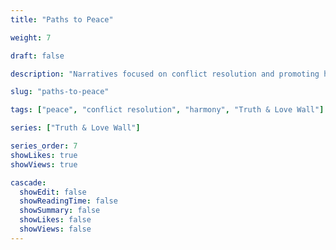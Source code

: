 ```yaml
---
title: "Paths to Peace"

weight: 7

draft: false

description: "Narratives focused on conflict resolution and promoting harmony."

slug: "paths-to-peace"

tags: ["peace", "conflict resolution", "harmony", "Truth & Love Wall"]

series: ["Truth & Love Wall"]

series_order: 7
showLikes: true
showViews: true

cascade:
  showEdit: false
  showReadingTime: false
  showSummary: false
  showLikes: false
  showViews: false
---
```



